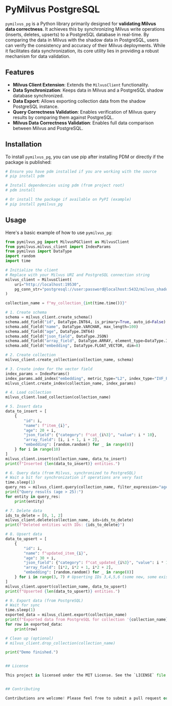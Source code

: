 # PyMilvus PostgreSQL

`pymilvus_pg` is a Python library primarily designed for **validating Milvus data correctness**. It achieves this by synchronizing Milvus write operations (inserts, deletes, upserts) to a PostgreSQL database in real-time. By comparing the data in Milvus with the shadow data in PostgreSQL, users can verify the consistency and accuracy of their Milvus deployments. While it facilitates data synchronization, its core utility lies in providing a robust mechanism for data validation.

## Features

*   **Milvus Client Extension**: Extends the `MilvusClient` functionality.
*   **Data Synchronization**: Keeps data in Milvus and a PostgreSQL shadow database synchronized.
*   **Data Export**: Allows exporting collection data from the shadow PostgreSQL instance.
*   **Query Correctness Validation**: Enables verification of Milvus query results by comparing them against PostgreSQL.
*   **Milvus Data Correctness Validation**: Enables full data comparison between Milvus and PostgreSQL.

## Installation

To install `pymilvus_pg`, you can use pip after installing PDM or directly if the package is published:

```bash
# Ensure you have pdm installed if you are working with the source
# pip install pdm

# Install dependencies using pdm (from project root)
# pdm install

# Or install the package if available on PyPI (example)
# pip install pymilvus_pg
```

## Usage

Here's a basic example of how to use `pymilvus_pg`:

```python
from pymilvus_pg import MilvusPGClient as MilvusClient
from pymilvus.milvus_client import IndexParams
from pymilvus import DataType
import random
import time

# Initialize the client
# Replace with your Milvus URI and PostgreSQL connection string
milvus_client = MilvusClient(
    uri="http://localhost:19530",
    pg_conn_str="postgresql://user:password@localhost:5432/milvus_shadow",
)

collection_name = f"my_collection_{int(time.time())}"

# 1. Create schema
schema = milvus_client.create_schema()
schema.add_field("id", DataType.INT64, is_primary=True, auto_id=False)
schema.add_field("name", DataType.VARCHAR, max_length=100)
schema.add_field("age", DataType.INT64)
schema.add_field("json_field", DataType.JSON)
schema.add_field("array_field", DataType.ARRAY, element_type=DataType.INT64, max_capacity=10)
schema.add_field("embedding", DataType.FLOAT_VECTOR, dim=8)

# 2. Create collection
milvus_client.create_collection(collection_name, schema)

# 3. Create index for the vector field
index_params = IndexParams()
index_params.add_index("embedding", metric_type="L2", index_type="IVF_FLAT", params={"nlist": 128})
milvus_client.create_index(collection_name, index_params)

# 4. Load collection
milvus_client.load_collection(collection_name)

# 5. Insert data
data_to_insert = [
    {
        "id": i,
        "name": f"item_{i}",
        "age": 20 + i,
        "json_field": {"category": f"cat_{i%3}", "value": i * 10},
        "array_field": [i, i + 1, i + 2],
        "embedding": [random.random() for _ in range(8)]
    } for i in range(10)
]
milvus_client.insert(collection_name, data_to_insert)
print(f"Inserted {len(data_to_insert)} entities.")

# 6. Query data (from Milvus, synchronized to PostgreSQL)
# Wait a bit for synchronization if operations are very fast
time.sleep(1) 
query_res = milvus_client.query(collection_name, filter_expression="age > 25")
print("Query results (age > 25):")
for entity in query_res:
    print(entity)

# 7. Delete data
ids_to_delete = [0, 1, 2]
milvus_client.delete(collection_name, ids=ids_to_delete)
print(f"Deleted entities with IDs: {ids_to_delete}")

# 8. Upsert data
data_to_upsert = [
    {
        "id": i,
        "name": f"updated_item_{i}",
        "age": 30 + i,
        "json_field": {"category": f"cat_updated_{i%3}", "value": i * 100},
        "array_field": [i*2, i*2 + 1, i*2 + 2],
        "embedding": [random.random() for _ in range(8)]
    } for i in range(3, 7) # Upserting IDs 3,4,5,6 (some new, some existing)
]
milvus_client.upsert(collection_name, data_to_upsert)
print(f"Upserted {len(data_to_upsert)} entities.")

# 9. Export data (from PostgreSQL)
# Wait for sync
time.sleep(1)
exported_data = milvus_client.export(collection_name)
print(f"Exported data from PostgreSQL for collection '{collection_name}':")
for row in exported_data:
    print(row)

# Clean up (optional)
# milvus_client.drop_collection(collection_name)

print("Demo finished.")


## License

This project is licensed under the MIT License. See the `LICENSE` file for details (if one exists, otherwise specified in `pyproject.toml`).


## Contributing

Contributions are welcome! Please feel free to submit a pull request or open an issue.
